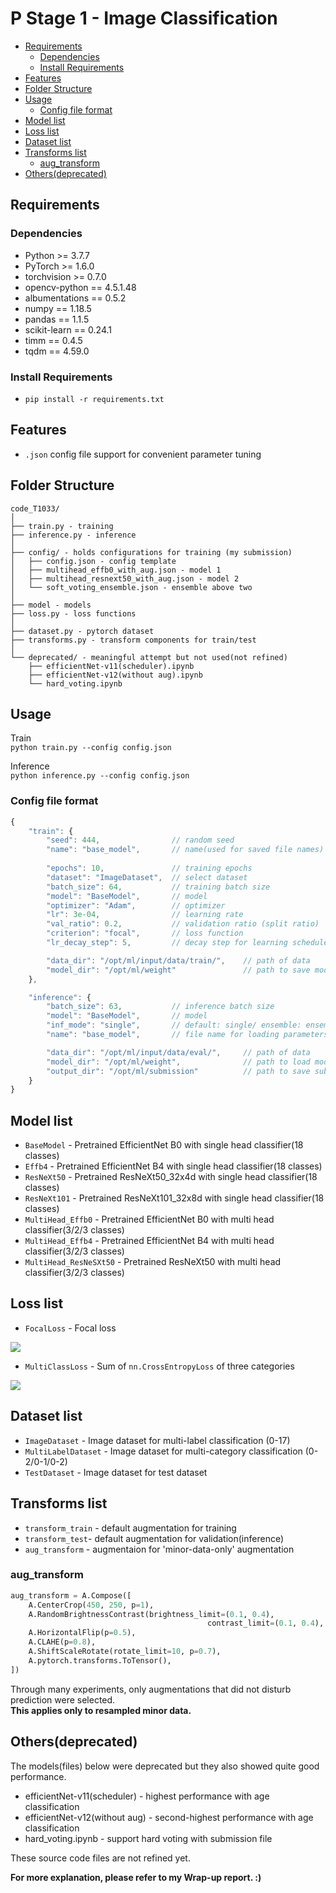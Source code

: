 # P Stage 1 - Image Classification <!-- omit in toc -->

- [Requirements](#requirements)
  - [Dependencies](#dependencies)
  - [Install Requirements](#install-requirements)
- [Features](#features)
- [Folder Structure](#folder-structure)
- [Usage](#usage)
  - [Config file format](#config-file-format)
- [Model list](#model-list)
- [Loss list](#loss-list)
- [Dataset list](#dataset-list)
- [Transforms list](#transforms-list)
  - [aug_transform](#aug_transform)
- [Others(deprecated)](#othersdeprecated)

## Requirements  
### Dependencies
- Python >= 3.7.7
- PyTorch >= 1.6.0
- torchvision >= 0.7.0
- opencv-python == 4.5.1.48
- albumentations == 0.5.2
- numpy == 1.18.5
- pandas == 1.1.5
- scikit-learn == 0.24.1
- timm == 0.4.5
- tqdm == 4.59.0
  
### Install Requirements
- `pip install -r requirements.txt`
  
## Features
- `.json` config file support for convenient parameter tuning  

## Folder Structure
  ```
  code_T1033/
  │
  ├── train.py - training
  ├── inference.py - inference
  │
  ├── config/ - holds configurations for training (my submission)
  │   ├── config.json - config template
  │   ├── multihead_effb0_with_aug.json - model 1
  │   ├── multihead_resnext50_with_aug.json - model 2
  │   └── soft_voting_ensemble.json - ensemble above two
  │
  ├── model - models
  ├── loss.py - loss functions
  │
  ├── dataset.py - pytorch dataset
  ├── transforms.py - transform components for train/test
  │
  └── deprecated/ - meaningful attempt but not used(not refined)
      ├── efficientNet-v11(scheduler).ipynb
      ├── efficientNet-v12(without aug).ipynb
      └── hard_voting.ipynb
  ```

## Usage
Train  
`python train.py --config config.json`   
  
Inference  
`python inference.py --config config.json`
  
### Config file format  
```javascript
{
    "train": {
        "seed": 444,                // random seed
        "name": "base_model",       // name(used for saved file names)
        
        "epochs": 10,               // training epochs
        "dataset": "ImageDataset",  // select dataset
        "batch_size": 64,           // training batch size
        "model": "BaseModel",       // model
        "optimizer": "Adam",        // optimizer
        "lr": 3e-04,                // learning rate
        "val_ratio": 0.2,           // validation ratio (split ratio)
        "criterion": "focal",       // loss function
        "lr_decay_step": 5,         // decay step for learning scheduler

        "data_dir": "/opt/ml/input/data/train/",    // path of data
        "model_dir": "/opt/ml/weight"               // path to save model
    },

    "inference": {
        "batch_size": 63,           // inference batch size
        "model": "BaseModel",       // model 
        "inf_mode": "single",       // default: single/ ensemble: ensemble models
        "name": "base_model",       // file name for loading parameters

        "data_dir": "/opt/ml/input/data/eval/",     // path of data
        "model_dir": "/opt/ml/weight",              // path to load model parameters 
        "output_dir": "/opt/ml/submission"          // path to save submission csv file
    }
}
```

## Model list
- `BaseModel` - Pretrained EfficientNet B0 with single head classifier(18 classes)
- `Effb4` - Pretrained EfficientNet B4 with single head classifier(18 classes)
- `ResNeXt50` - Pretrained ResNeXt50_32x4d with single head classifier(18 classes)
- `ResNeXt101` - Pretrained ResNeXt101_32x8d with single head classifier(18 classes)
- `MultiHead_Effb0` - Pretrained EfficientNet B0 with multi head classifier(3/2/3 classes)
- `MultiHead_Effb4` - Pretrained EfficientNet B4 with multi head classifier(3/2/3 classes)
- `MultiHead_ResNeSXt50` - Pretrained ResNeXt50 with multi head classifier(3/2/3 classes)
  
## Loss list
- `FocalLoss` - Focal loss
<img src="https://render.githubusercontent.com/render/math?math=FL=-\alpha_{t}*(1-p_{t})^{\gamma}*\log(p_{t})">

- `MultiClassLoss` - Sum of `nn.CrossEntropyLoss` of three categories
<img src="https://render.githubusercontent.com/render/math?math=MCE=w_{mask}*CE(o_{mask})%2bw_{gender}*CE(o_{gender})%2bw_{age}*CE(o_{age})">

## Dataset list
- `ImageDataset` - Image dataset for multi-label classification (0-17)
- `MultiLabelDataset` - Image dataset for multi-category classification (0-2/0-1/0-2)
- `TestDataset` - Image dataset for test dataset

## Transforms list
- `transform_train` - default augmentation for training
- `transform_test`- default augmentation for validation(inference)
- `aug_transform` - augmentaion for 'minor-data-only' augmentation

### aug_transform
```python
aug_transform = A.Compose([
    A.CenterCrop(450, 250, p=1),
    A.RandomBrightnessContrast(brightness_limit=(0.1, 0.4),
                                            contrast_limit=(0.1, 0.4), p=0.7),
    A.HorizontalFlip(p=0.5),
    A.CLAHE(p=0.8),
    A.ShiftScaleRotate(rotate_limit=10, p=0.7),
    A.pytorch.transforms.ToTensor(),
])
```
Through many experiments, only augmentations that did not disturb prediction were selected.   
**This applies only to resampled minor data.**
  
## Others(deprecated)
The models(files) below were deprecated but they also showed quite good performance.  

- efficientNet-v11(scheduler) - highest performance with age classification
- efficientNet-v12(without aug) - second-highest performance with age classification
- hard_voting.ipynb - support hard voting with submission file   
  
These source code files are not refined yet.

**For more explanation, please refer to my Wrap-up report. :)**
